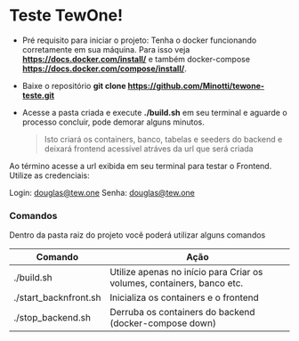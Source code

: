 # Teste TewOne!

  - Pré requisito para iniciar o projeto: Tenha o docker funcionando corretamente em sua máquina. Para isso veja **https://docs.docker.com/install/** e também docker-compose **https://docs.docker.com/compose/install/**.
  
  - Baixe o repositório **git clone https://github.com/Minotti/tewone-teste.git**
  - Acesse a pasta criada e execute **./build.sh** em seu terminal e aguarde o processo concluir, pode demorar alguns minutos.
    > Isto criará os containers, banco, tabelas e seeders do backend e deixará frontend acessível atráves da url que será criada

Ao término acesse a url exibida em seu terminal para testar o Frontend. Utilize as credenciais:

Login: douglas@tew.one
Senha: douglas@tew.one

### Comandos

Dentro da pasta raiz do projeto você poderá utilizar alguns comandos

| Comando | Ação |
| ------ | ------ |
| ./build.sh | Utilize apenas no início para Criar os volumes, containers, banco etc. |
| ./start_backnfront.sh | Inicializa os containers e o frontend |
| ./stop_backend.sh | Derruba os containers do backend (docker-compose down) |
